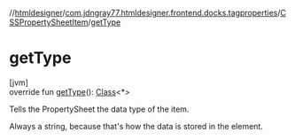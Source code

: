 //[htmldesigner](../../../index.md)/[com.jdngray77.htmldesigner.frontend.docks.tagproperties](../index.md)/[CSSPropertySheetItem](index.md)/[getType](get-type.md)

# getType

[jvm]\
override fun [getType](get-type.md)(): [Class](https://docs.oracle.com/javase/8/docs/api/java/lang/Class.html)&lt;*&gt;

Tells the PropertySheet the data type of the item.

Always a string, because that's how the data is stored in the element.
